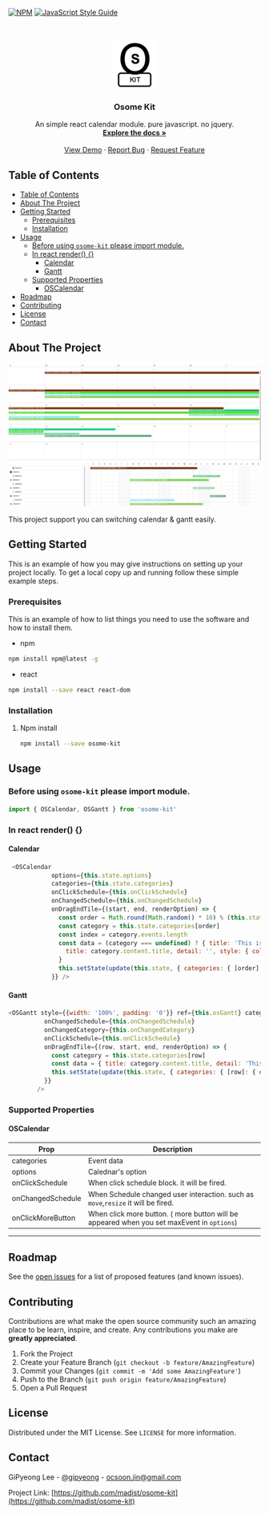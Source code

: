 <!--
*** Thanks for checking out this README Template. If you have a suggestion that would
*** make this better please fork the repo and create a pull request or simple open
*** an issue with the tag "enhancement".
*** Thanks again! Now go create something AMAZING! :D
-->





<!-- PROJECT SHIELDS -->
<!--
*** I'm using markdown "reference style" links for readability.
*** Reference links are enclosed in brackets [ ] instead of parentheses ( ).
*** See the bottom of this document for the declaration of the reference variables
*** for build-url, contributors-url, etc. This is an optional, concise syntax you may use.
*** https://www.markdownguide.org/basic-syntax/#reference-style-links
-->
[![NPM](https://img.shields.io/npm/v/osome-kit.svg)](https://www.npmjs.com/package/osome-kit) 
[![JavaScript Style Guide](https://img.shields.io/badge/code_style-standard-brightgreen.svg)](https://standardjs.com)

<!-- PROJECT LOGO -->
<br />
<p align="center">
  <a href="https://github.com/madist/osome-kit">
    <img src="images/logo.png" alt="Logo" width="90" height="99">
  </a>

  <h3 align="center">Osome Kit</h3>

  <p align="center">
    An simple react calendar module. pure javascript. no jquery.
    <br />
    <a href="https://github.com/madist/osome-kit"><strong>Explore the docs »</strong></a>
    <br />
    <br />
    <a href="https://madist.github.io/osome-kit/">View Demo</a>
    ·
    <a href="https://github.com/madist/osome-kit/issues">Report Bug</a>
    ·
    <a href="https://github.com/madist/osome-kit/issues">Request Feature</a>
  </p>
</p>



<!-- TABLE OF CONTENTS -->
## Table of Contents

- [Table of Contents](#Table-of-Contents)
- [About The Project](#About-The-Project)
- [Getting Started](#Getting-Started)
  - [Prerequisites](#Prerequisites)
  - [Installation](#Installation)
- [Usage](#Usage)
  - [Before using `osome-kit` please import module.](#Before-using-osome-kit-please-import-module)
  - [In react render() {}](#In-react-render)
    - [Calendar](#Calendar)
    - [Gantt](#Gantt)
  - [Supported Properties](#Supported-Properties)
    - [OSCalendar](#OSCalendar)
- [Roadmap](#Roadmap)
- [Contributing](#Contributing)
- [License](#License)
- [Contact](#Contact)



<!-- ABOUT THE PROJECT -->
## About The Project

<img src="images/calendar.png" alt="Logo">
<img src="images/gantt.png" alt="Logo">

This project support you can switching calendar & gantt easily.


<!-- GETTING STARTED -->
## Getting Started

This is an example of how you may give instructions on setting up your project locally.
To get a local copy up and running follow these simple example steps.

### Prerequisites

This is an example of how to list things you need to use the software and how to install them.
* npm
```sh
npm install npm@latest -g
```
* react
```sh
npm install --save react react-dom
```

### Installation

1. Npm install
   ```sh
   npm install --save osome-kit
   ```

<!-- USAGE EXAMPLES -->
## Usage
### Before using `osome-kit` please import module.
```js
import { OSCalendar, OSGantt } from 'osome-kit'
```
### In react render() {} 
#### Calendar
```js
 <OSCalendar 
            options={this.state.options}
            categories={this.state.categories}
            onClickSchedule={this.onClickSchedule}
            onChangedSchedule={this.onChangedSchedule}
            onDragEndTile={(start, end, renderOption) => {
              const order = Math.round(Math.random() * 10) % (this.state.categories.length || 1)
              const category = this.state.categories[order]
              const index = category.events.length
              const data = (category === undefined) ? { title: 'This is Title', detail: 'This is Detail', style: { color: '#fff', backgroundColor: '#f00' }, index: index, order: order, startDate: start, endDate: end } : {
                title: category.content.title, detail: '', style: { color: '#fff', backgroundColor: category.content.style.color }, index: index, order: order, startDate: start, endDate: end
              }
              this.setState(update(this.state, { categories: { [order]: { events: { $push: [data] } } } }))
            }} />
```
#### Gantt
```js
<OSGantt style={{width: '100%', padding: '0'}} ref={this.osGantt} categories={this.state.categories} options={this.state.options}
          onChangedSchedule={this.onChangedSchedule}
          onChangedCategory={this.onChangedCategory}
          onClickSchedule={this.onClickSchedule}
          onDragEndTile={(row, start, end, renderOption) => {
            const category = this.state.categories[row]
            const data = { title: category.content.title, detail: 'This is Detail', style: { color: '#fff', backgroundColor: category.content.style.color }, order: row, startDate: start, endDate: end, index: category.events.length }
            this.setState(update(this.state, { categories: { [row]: { events: { $push: [data] } } } }))
          }}
        />
```
### Supported Properties
#### OSCalendar
| Prop              | Description                                                                                |
| ----------------- | ------------------------------------------------------------------------------------------ |
| categories        | Event data                                                                                 |
| options           | Calednar's option                                                                          |
| onClickSchedule   | When click schedule block. it will be fired.                                               |
| onChangedSchedule | When Schedule changed user interaction. such as `move`,`resize` it will be fired.          |
| onClickMoreButton | When click more button. ( more button will be appeared when you set maxEvent in `options`) |

___ 

<!-- ROADMAP -->
## Roadmap

See the [open issues](https://github.com/madist/osome-kit/issues) for a list of proposed features (and known issues).


<!-- CONTRIBUTING -->
## Contributing

Contributions are what make the open source community such an amazing place to be learn, inspire, and create. Any contributions you make are **greatly appreciated**.

1. Fork the Project
2. Create your Feature Branch (`git checkout -b feature/AmazingFeature`)
3. Commit your Changes (`git commit -m 'Add some AmazingFeature'`)
4. Push to the Branch (`git push origin feature/AmazingFeature`)
5. Open a Pull Request


<!-- LICENSE -->
## License

Distributed under the MIT License. See `LICENSE` for more information.


<!-- CONTACT -->
## Contact

GiPyeong Lee - [@gipyeong](https://linkedin.com/in/gipyeong-lee-85734396) - ocsoon.jin@gmail.com

Project Link: [https://github.com/madist/osome-kit](https://github.com/madist/osome-kit)